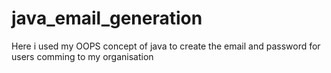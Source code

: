 # java_email_generation
Here i used my OOPS concept of java to create the email and password for users comming to my organisation
